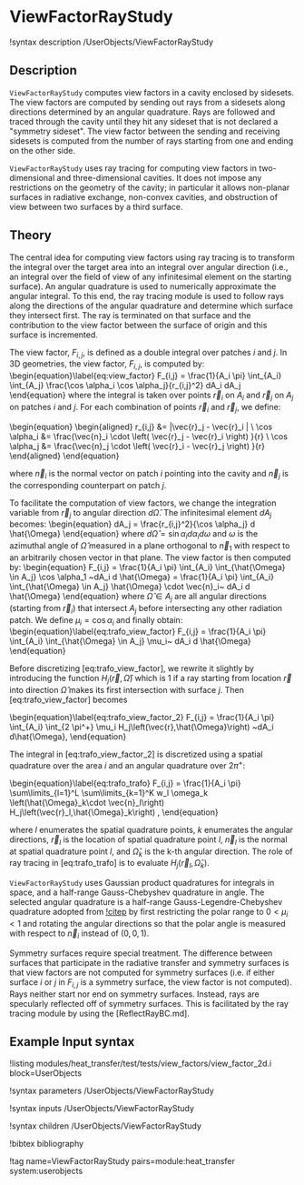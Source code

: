 # ViewFactorRayStudy

!syntax description /UserObjects/ViewFactorRayStudy

## Description

`ViewFactorRayStudy` computes view factors in a cavity enclosed by sidesets.
The view factors are computed by sending out rays from a sidesets along directions
determined by an angular quadrature. Rays are followed and traced through the cavity until
they hit any sideset that is not declared a "symmetry sideset". The view factor between
the sending and receiving sidesets is computed from the number of rays starting from one
and ending on the other side.

`ViewFactorRayStudy` uses ray tracing for computing view factors in two-dimensional and three-dimensional cavities. It does not impose
any restrictions on the geometry of the cavity; in particular it allows non-planar surfaces in radiative exchange, non-convex cavities, and obstruction
of view between two surfaces by a third surface.

## Theory

The central idea for computing view factors using ray tracing is to transform the integral over the target area into an integral over
angular direction (i.e., an integral over the field of view of any infinitesimal element on the starting surface). An angular quadrature
is used to numerically approximate the angular integral. To this end, the ray tracing module is used to follow rays along the directions
of the angular quadrature and determine which surface they intersect first. The ray is terminated on that surface and the contribution
to the view factor between the surface of origin and this surface is incremented.

The view factor, $F_{i,j}$, is defined as a double integral over patches $i$ and $j$. In 3D geometries, the view factor, $F_{i,j}$, is computed by:
\begin{equation}\label{eq:view_factor}
  F_{i,j} = \frac{1}{A_i \pi} \int_{A_i} \int_{A_j}  \frac{\cos \alpha_i \cos \alpha_j}{r_{i,j}^2}  dA_i dA_j
\end{equation}
where the integral is taken over points $\vec{r}_i$ on $A_i$ and $\vec{r}_j$ on $A_j$ on patches $i$ and $j$. For each combination of points $\vec{r}_i$ and $\vec{r}_j$, we define:

\begin{equation}
\begin{aligned}
    r_{i,j} &= \|\vec{r}_j - \vec{r}_i \|  \\
    \cos \alpha_i &=  \frac{\vec{n}_i \cdot \left( \vec{r}_j - \vec{r}_i \right) }{r} \\
    \cos \alpha_j &=  \frac{\vec{n}_j \cdot \left( \vec{r}_i - \vec{r}_j \right) }{r}
\end{aligned}
\end{equation}

where $\vec{n}_i$ is the normal vector on patch $i$ pointing into the cavity and $\vec{n}_j$ is the corresponding counterpart on patch $j$.

To facilitate the computation of view factors, we change the integration variable from $\vec{r}_j$ to angular direction $d \hat{\Omega}$.
The infinitesimal element $dA_j$ becomes:
\begin{equation}
    dA_j = \frac{r_{i,j}^2}{\cos \alpha_j} d \hat{\Omega}
\end{equation}
where $d \hat{\Omega} = \sin \alpha_i d\alpha_i d\omega$ and $\omega$ is the azimuthal angle of $\hat{\Omega}$ measured in a plane orthogonal to $\vec{n}_1$ with respect to an arbitrarily chosen vector in that plane.
The view factor is then computed by:
\begin{equation}
    F_{i,j} = \frac{1}{A_i \pi} \int_{A_i} \int_{\hat{\Omega} \in A_j}  \cos \alpha_1  ~dA_i d \hat{\Omega} = \frac{1}{A_i \pi} \int_{A_i} \int_{\hat{\Omega} \in A_j}  \hat{\Omega} \cdot \vec{n}_i~ dA_i d \hat{\Omega}
\end{equation}
where $\hat{\Omega} \in A_j$ are all angular directions (starting from $\vec{r}_i$) that intersect $A_j$ before intersecting any other radiation patch. We define $\mu_i = \cos \alpha_i$ and finally obtain:
\begin{equation}\label{eq:trafo_view_factor}
       F_{i,j} = \frac{1}{A_i \pi} \int_{A_i} \int_{\hat{\Omega} \in A_j} \mu_i~ dA_i d \hat{\Omega}
\end{equation}

Before discretizing [eq:trafo_view_factor], we rewrite it slightly by introducing the function $H_j\left(\vec{r},\hat{\Omega}\right)$ which is $1$ if
a ray starting from location $\vec{r}$ into direction $\hat{\Omega}$ makes its first intersection with surface $j$. Then [eq:trafo_view_factor] becomes

\begin{equation}\label{eq:trafo_view_factor_2}
 F_{i,j} = \frac{1}{A_i \pi} \int_{A_i} \int_{2 \pi^+} \mu_i H_j\left(\vec{r},\hat{\Omega}\right) ~dA_i d\hat{\Omega},
\end{equation}

The integral in [eq:trafo_view_factor_2] is discretized using a spatial quadrature over the area $i$ and an angular quadrature over $2 \pi^+$:

\begin{equation}\label{eq:trafo_trafo}
 F_{i,j} = \frac{1}{A_i \pi} \sum\limits_{l=1}^L  \sum\limits_{k=1}^K w_l \omega_k  \left(\hat{\Omega}_k\cdot \vec{n}_l\right) H_j\left(\vec{r}_l,\hat{\Omega}_k\right) ,
\end{equation}

where $l$ enumerates the spatial quadrature points, $k$ enumerates the angular directions, $\vec{r}_l$ is the location of spatial quadrature point $l$, $\vec{n}_l$ is the
normal at spatial quadrature point $l$, and $\hat{\Omega}_k$ is the k-th angular direction. The role of ray tracing in [eq:trafo_trafo] is to evaluate $H_j\left(\vec{r}_l,\hat{\Omega}_k\right)$.

`ViewFactorRayStudy` uses Gaussian product quadratures for integrals in space, and a half-range Gauss-Chebyshev quadrature in angle.
The selected angular quadrature is a half-range Gauss-Legendre-Chebyshev quadrature adopted from [!citep](WaltersLCQ) by first restricting the polar range to $0 < \mu_i < 1$ and rotating the angular directions so that the polar angle is measured with respect to $\vec{n}_i$ instead of $(0, 0, 1)$.

Symmetry surfaces require special treatment. The difference between surfaces that participate in the radiative transfer and symmetry surfaces is that
view factors are not computed for symmetry surfaces (i.e. if either surface $i$ or $j$ in $F_{i,j}$ is a symmetry surface, the view factor is not computed).
Rays neither start nor end on symmetry surfaces. Instead, rays are specularly reflected off of symmetry surfaces. This is facilitated by the ray tracing
module by using the [ReflectRayBC.md].

## Example Input syntax

!listing modules/heat_transfer/test/tests/view_factors/view_factor_2d.i
block=UserObjects

!syntax parameters /UserObjects/ViewFactorRayStudy

!syntax inputs /UserObjects/ViewFactorRayStudy

!syntax children /UserObjects/ViewFactorRayStudy

!bibtex bibliography

!tag name=ViewFactorRayStudy pairs=module:heat_transfer system:userobjects
